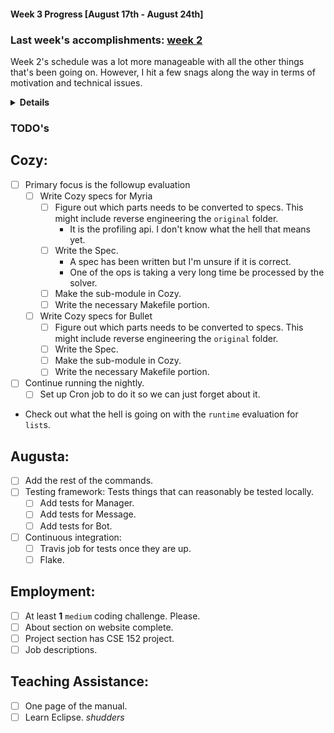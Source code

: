 #### Week 3 Progress [August 17th - August 24th]
### Last week's accomplishments: [week 2](week2.md)
Week 2's schedule was a lot more manageable with all the other things that's
been going on. However, I hit a few snags along the way in terms of motivation
and technical issues.
<details><summary><b>Details</b></summary>

## Cozy:
- Forked and cloned the Myria and Bullet repository.
- Resolved all of the dependency issues that was going on with the followup
evaluation.
- Took a look at what the hell is going on, but it's still relatively hard.
- Nightly run should be at a solid state now, everything seems to be running
fine.
- Sent out progress report to Mike, still waiting for his response.

## Augusta:
- Redesigned how command parsing works. The parsing is now done by the Bot
object, while the Message object simply acts as the middle-man to pass the
command to the Manager, and pass the output back to the Bot.
- I have an idea for a way to test the bot without having to port it through to
Slack and testing on there.
- Several commands have been finished: `Add`, `Help`.
- Manager now handles adding users correctly. There is also an easy way to
change the indices of the information based on the format of the CSV file.

## Employment:
- Website now has Contacts, About, and Projects section.
- Adjusted a few colors on website.
- Added most of the projects on to website.

## Teaching Assistance:
- I really need to get on this.
</details>

### TODO's
## Cozy:
- [ ] Primary focus is the followup evaluation
    - [ ] Write Cozy specs for Myria
        - [ ] Figure out which parts needs to be converted to specs. This might
        include reverse engineering the `original` folder.
            - It is the profiling api. I don't know what the hell that means
            yet.
        - [ ] Write the Spec.
            - A spec has been written but I'm unsure if it is correct.
            - One of the ops is taking a very long time be processed by the
            solver.
        - [ ] Make the sub-module in Cozy.
        - [ ] Write the necessary Makefile portion.
    - [ ] Write Cozy specs for Bullet
        - [ ] Figure out which parts needs to be converted to specs. This might
        include reverse engineering the `original` folder.
        - [ ] Write the Spec.
        - [ ] Make the sub-module in Cozy.
        - [ ] Write the necessary Makefile portion.
- [ ] Continue running the nightly.
    - [ ] Set up Cron job to do it so we can just forget about it.
- Check out what the hell is going on with the `runtime` evaluation for `list`s.

## Augusta:
- [ ] Add the rest of the commands.
- [ ] Testing framework: Tests things that can reasonably be tested locally.
    - [ ] Add tests for Manager.
    - [ ] Add tests for Message.
    - [ ] Add tests for Bot.
- [ ] Continuous integration:
    - [ ] Travis job for tests once they are up.
    - [ ] Flake.

## Employment:
- [ ] At least **1** `medium` coding challenge. Please.
- [ ] About section on website complete.
- [ ] Project section has CSE 152 project.
- [ ] Job descriptions.

## Teaching Assistance:
- [ ] One page of the manual.
- [ ] Learn Eclipse. _shudders_

